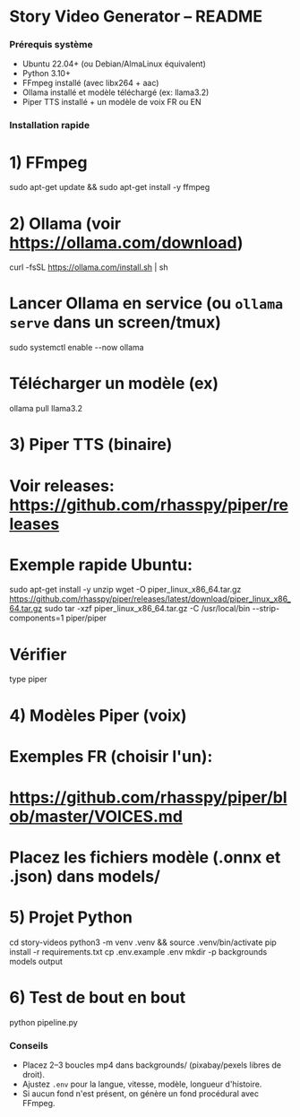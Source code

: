 # Story Video Generator – README

### Prérequis système
- Ubuntu 22.04+ (ou Debian/AlmaLinux équivalent)
- Python 3.10+
- FFmpeg installé (avec libx264 + aac)
- Ollama installé et modèle téléchargé (ex: llama3.2)
- Piper TTS installé + un modèle de voix FR ou EN

### Installation rapide

# 1) FFmpeg
sudo apt-get update && sudo apt-get install -y ffmpeg

# 2) Ollama (voir https://ollama.com/download)
curl -fsSL https://ollama.com/install.sh | sh
# Lancer Ollama en service (ou `ollama serve` dans un screen/tmux)
sudo systemctl enable --now ollama
# Télécharger un modèle (ex)
ollama pull llama3.2

# 3) Piper TTS (binaire)
# Voir releases: https://github.com/rhasspy/piper/releases
# Exemple rapide Ubuntu:
sudo apt-get install -y unzip
wget -O piper_linux_x86_64.tar.gz \
  https://github.com/rhasspy/piper/releases/latest/download/piper_linux_x86_64.tar.gz
sudo tar -xzf piper_linux_x86_64.tar.gz -C /usr/local/bin --strip-components=1 piper/piper
# Vérifier
type piper

# 4) Modèles Piper (voix)
# Exemples FR (choisir l'un):
# https://github.com/rhasspy/piper/blob/master/VOICES.md
# Placez les fichiers modèle (.onnx et .json) dans models/

# 5) Projet Python
cd story-videos
python3 -m venv .venv && source .venv/bin/activate
pip install -r requirements.txt
cp .env.example .env
mkdir -p backgrounds models output

# 6) Test de bout en bout
python pipeline.py

### Conseils
- Placez 2–3 boucles mp4 dans backgrounds/ (pixabay/pexels libres de droit).
- Ajustez `.env` pour la langue, vitesse, modèle, longueur d'histoire.
- Si aucun fond n'est présent, on génère un fond procédural avec FFmpeg.
